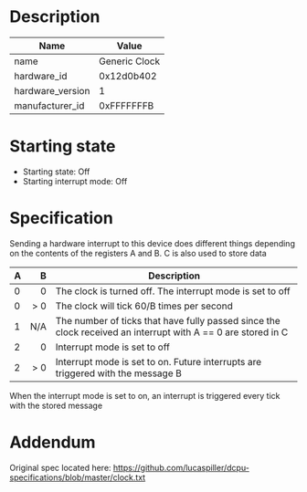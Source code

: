 # Description

| Name | Value |
| ---- | ----- |
| name | Generic Clock |
| hardware_id | 0x12d0b402 |
| hardware_version | 1 |
| manufacturer_id | 0xFFFFFFFB |

# Starting state

- Starting state: Off
- Starting interrupt mode: Off

# Specification

Sending a hardware interrupt to this device does different things depending on the contents of the registers A and B. C is also used to store data

| A | B | Description |
|---|---:|------------|
| 0 | 0 | The clock is turned off. The interrupt mode is set to off |
| 0  | > 0 | The clock will tick 60/B times per second |
| 1 | N/A | The number of ticks that have fully passed since the clock received an interrupt with A == 0 are stored in C |
| 2 | 0 | Interrupt mode is set to off |
| 2 | > 0 | Interrupt mode is set to on. Future interrupts are triggered with the message B |

When the interrupt mode is set to on, an interrupt is triggered every tick with the stored message

# Addendum

Original spec located here: https://github.com/lucaspiller/dcpu-specifications/blob/master/clock.txt